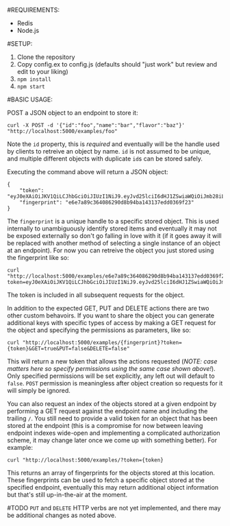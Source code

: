 #REQUIREMENTS:

* Redis
* Node.js

#SETUP:

1. Clone the repository
2. Copy config.ex to config.js (defaults should "just work" but review and edit to your liking)
3. `npm install`
3. `npm start`

#BASIC USAGE:
	
POST a JSON object to an endpoint to store it:

    curl -X POST -d '{"id":"foo","name":"bar","flavor":"baz"}' "http://localhost:5000/examples/foo"
	
Note the `id` property, this is *required* and eventually will be the handle used by clients to retreive an object by name. `id` is not assumed to be unique, and multiple different objects with duplicate `id`s can be stored safely.

Executing the command above will return a JSON object:

`````
{
    "token": "eyJ0eXAiOiJKV1QiLCJhbGciOiJIUzI1NiJ9.eyJvd25lciI6dHJ1ZSwiaWQiOiJmb28iLCJlbmRwb2ludCI6ImV4YW1wbGVzIiwiUE9TVCI6ZmFsc2UsIkdFVCI6dHJ1ZSwiUFVUIjp0cnVlLCJERUxFVEUiOnRydWUsImlhdCI6MTQyMzg0NzI3NH0.7CI6Ke1PbpOB4wuR9Fa5OTjKbmd5XbJuoc70Es2D9WQ",
    "fingerprint": "e6e7a89c364086290d8b94ba143137edd0369f23"
}
`````

The `fingerprint` is a unique handle to a specific stored object.  This is used internally to unambiguously identify stored items and eventually it may not be exposed externally so don't go falling in love with it (if it goes away it will be replaced with another method of selecting a single instance of an object at an endpoint).  For now you can retreive the object you just stored using the fingerprint like so:

    curl "http://localhost:5000/examples/e6e7a89c364086290d8b94ba143137edd0369f23?token=eyJ0eXAiOiJKV1QiLCJhbGciOiJIUzI1NiJ9.eyJvd25lciI6dHJ1ZSwiaWQiOiJmb28iLCJlbmRwb2ludCI6ImV4YW1wbGVzIiwiUE9TVCI6ZmFsc2UsIkdFVCI6dHJ1ZSwiUFVUIjp0cnVlLCJERUxFVEUiOnRydWUsImlhdCI6MTQyMzg0NzI3NH0.7CI6Ke1PbpOB4wuR9Fa5OTjKbmd5XbJuoc70Es2D9WQ
	
The token is included in all subsequent requests for the object.

In addition to the expected GET, PUT and DELETE actions there are two other custom behavoirs.  If you want to share the object you can generate additional keys with specific types of access by making a GET request for the object and specifying the permissions as parameters, like so:

    curl "http://localhost:5000/examples/{fingerprint}?token={token}&GET=true&PUT=false&DELETE=false"
	
This will return a new token that allows the actions requested (*NOTE: case matters here so specify permissions using the same case shown above!*).  Only specified permissions will be set explicitly, any left out will default to `false`. `POST` permission is meaningless after object creation so requests for it will simply be ignored.

You can also request an index of the objects stored at a given endpoint by performing a GET request against the endpoint name and including the trailing `/`.  You still need to provide a valid token for an object that has been stored at the endpoint (this is a compromise for now between leaving endpoint indexes wide-open and implementing a complicated authorization scheme, it may change later once we come up with something better).  For example:

    curl "http://localhost:5000/examples/?token={token}
	
This returns an array of fingerprints for the objects stored at this location.  These fingerprints can be used to fetch a specific object stored at the specified endpoint, eventually this may return additional object information but that's still up-in-the-air at the moment.

#TODO
`PUT` and `DELETE` HTTP verbs are not yet implemented, and there may be additional changes as noted above.